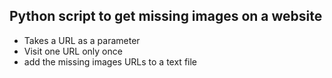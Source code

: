 ## Python script to get missing images on a website

- Takes a URL as a parameter
- Visit one URL only once
- add the missing images URLs to a text file
